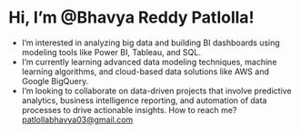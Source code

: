 # Hi, I’m @Bhavya Reddy Patlolla!
- I’m interested in analyzing big data and building BI dashboards using modeling tools like Power BI, Tableau, and SQL.
- I’m currently learning advanced data modeling techniques, machine learning algorithms, and cloud-based data solutions like AWS and Google BigQuery.
- I’m looking to collaborate on data-driven projects that involve predictive analytics, business intelligence reporting, and automation of data processes to drive actionable insights.
How to reach me? patlollabhavya03@gmail.com
